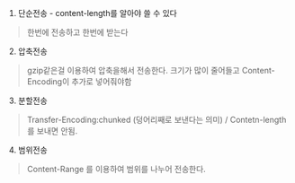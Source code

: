 1. 단순전송 - content-length를 알아야 쓸 수 있다
> 한번에 전송하고 한번에 받는다
2. 압축전송
> gzip같은걸 이용하여 압축을해서 전송한다. 크기가 많이 줄어들고 Content-Encoding이 추가로 넣어줘야함
3. 분할전송 
> Transfer-Encoding:chunked (덩어리째로 보낸다는 의미) / Contetn-length를 보내면 안됨.
4. 범위전송
> Content-Range 를 이용하여 범위를 나누어 전송한다.
